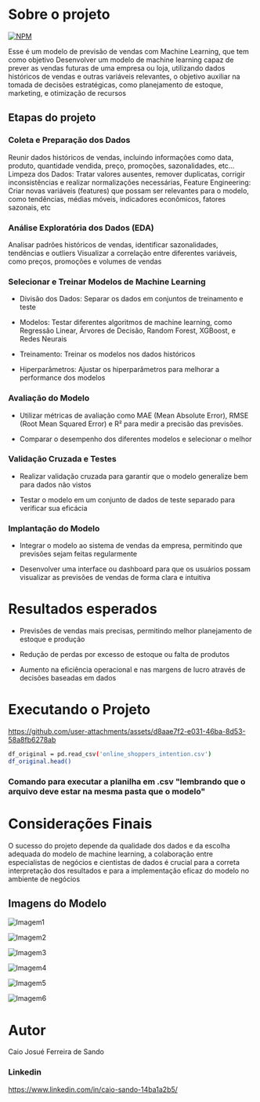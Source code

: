 # Sobre o projeto

[![NPM](https://img.shields.io/npm/l/react)](https://github.com/Caiojosue/Bot-Pedbot/blob/main/LICENSE)

Esse é um modelo de previsão de vendas com Machine Learning, que tem como objetivo Desenvolver um modelo de machine learning capaz de prever as vendas futuras de uma empresa ou loja, utilizando dados históricos de vendas e outras variáveis relevantes, o objetivo auxiliar na tomada de decisões estratégicas, como planejamento de estoque, marketing, e otimização de recursos

## Etapas do projeto

### Coleta e Preparação dos Dados

Reunir dados históricos de vendas, incluindo informações como data, produto, quantidade vendida, preço, promoções, sazonalidades, etc...
Limpeza dos Dados: Tratar valores ausentes, remover duplicatas, corrigir inconsistências e realizar normalizações necessárias, Feature Engineering: Criar novas variáveis (features) que possam ser relevantes para o modelo, como tendências, médias móveis, indicadores econômicos, fatores sazonais, etc

### Análise Exploratória dos Dados (EDA) 

Analisar padrões históricos de vendas, identificar sazonalidades, tendências e outliers
Visualizar a correlação entre diferentes variáveis, como preços, promoções e volumes de vendas

### Selecionar e Treinar Modelos de Machine Learning

- Divisão dos Dados: Separar os dados em conjuntos de treinamento e teste

- Modelos: Testar diferentes algoritmos de machine learning, como Regressão Linear, Árvores de Decisão, Random Forest, XGBoost, e Redes Neurais

- Treinamento: Treinar os modelos nos dados históricos

- Hiperparâmetros: Ajustar os hiperparâmetros para melhorar a performance dos modelos

### Avaliação do Modelo

- Utilizar métricas de avaliação como MAE (Mean Absolute Error), RMSE (Root Mean Squared Error) e R² para medir a precisão das previsões.

- Comparar o desempenho dos diferentes modelos e selecionar o melhor


### Validação Cruzada e Testes

- Realizar validação cruzada para garantir que o modelo generalize bem para dados não vistos

- Testar o modelo em um conjunto de dados de teste separado para verificar sua eficácia


### Implantação do Modelo

- Integrar o modelo ao sistema de vendas da empresa, permitindo que previsões sejam feitas regularmente

- Desenvolver uma interface ou dashboard para que os usuários possam visualizar as previsões de vendas de forma clara e intuitiva


# Resultados esperados

- Previsões de vendas mais precisas, permitindo melhor planejamento de estoque e produção
  
- Redução de perdas por excesso de estoque ou falta de produtos
  
- Aumento na eficiência operacional e nas margens de lucro através de decisões baseadas em dados

# Executando o Projeto

https://github.com/user-attachments/assets/d8aae7f2-e031-46ba-8d53-58a8fb6278ab


```bash
df_original = pd.read_csv('online_shoppers_intention.csv')
df_original.head()
```
### Comando para executar a planilha em .csv "lembrando que o arquivo deve estar na mesma pasta que o modelo"

# Considerações Finais

O sucesso do projeto depende da qualidade dos dados e da escolha adequada do modelo de machine learning, a colaboração entre especialistas de negócios e cientistas de dados é crucial para a correta interpretação dos resultados e para a implementação eficaz do modelo no ambiente de negócios

## Imagens do Modelo 

![Imagem1](https://github.com/Caiojosue/imagens/blob/main/Sem%20t%C3%ADtulo.png)

![Imagem2](https://github.com/Caiojosue/imagens/blob/main/Sem%20t%C3%ADtulo1.png)

![Imagem3](https://github.com/Caiojosue/imagens/blob/main/Sem%20t%C3%ADtulo2.png)

![Imagem4](https://github.com/Caiojosue/imagens/blob/main/Sem%20t%C3%ADtulo3.png)

![Imagem5](https://github.com/Caiojosue/imagens/blob/main/boxplot2.png)

![Imagem6](https://github.com/Caiojosue/imagens/blob/main/boxplot1.png)

# Autor

Caio Josué Ferreira de Sando

### Linkedin
https://www.linkedin.com/in/caio-sando-14ba1a2b5/
